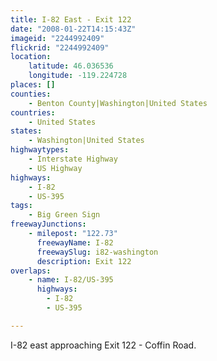 ```yaml
---
title: I-82 East - Exit 122
date: "2008-01-22T14:15:43Z"
imageid: "2244992409"
flickrid: "2244992409"
location:
    latitude: 46.036536
    longitude: -119.224728
places: []
counties:
    - Benton County|Washington|United States
countries:
    - United States
states:
    - Washington|United States
highwaytypes:
    - Interstate Highway
    - US Highway
highways:
    - I-82
    - US-395
tags:
    - Big Green Sign
freewayJunctions:
    - milepost: "122.73"
      freewayName: I-82
      freewaySlug: i82-washington
      description: Exit 122
overlaps:
    - name: I-82/US-395
      highways:
        - I-82
        - US-395

---
```

I-82 east approaching Exit 122 - Coffin Road.